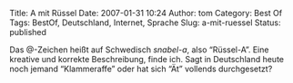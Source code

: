 Title: A mit Rüssel
Date: 2007-01-31 10:24
Author: tom
Category: Best Of
Tags: BestOf, Deutschland, Internet, Sprache
Slug: a-mit-ruessel
Status: published

Das @-Zeichen heißt auf Schwedisch *snabel-a*, also “Rüssel-A”. Eine
kreative und korrekte Beschreibung, finde ich. Sagt in Deutschland heute
noch jemand “Klammeraffe” oder hat sich “Ät” vollends durchgesetzt?


